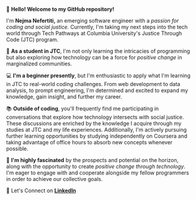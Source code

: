 👋 **Hello! Welcome to my GitHub repository!**

I'm **Nejma Nefertiti,** an emerging software engineer with a *passion for coding and social justice.* Currently, I'm taking my next steps into the tech world through Tech Pathways at Columbia University's Justice Through Code (JTC) program.

🌱 **As a student in JTC**, I'm not only learning the intricacies of programming but also exploring how technology can be a force for *positive change* in marginalized communities.

💻 **I'm a beginner presently**, but I'm enthusiastic to apply what I'm learning in JTC to real-world coding challenges. From web development to data analysis, to prompt engineering, I'm determined and excited to expand my knowledge, gain insight, and further my career.

📚 **Outside of coding**, you'll frequently find me participating in conversations that explore how technology intersects with social justice. These discussions are enriched by the knowledge I acquire through my studies at JTC and my life experiences. Additionally, I'm actively pursuing further learning opportunities by studying independently on Coursera and taking advantage of office hours to absorb new concepts whenever possible.

🚀 **I'm highly fascinated** by the prospects and potential on the horizon, along with the opportunity to create *positive change through technology*. I'm eager to engage with and cooperate alongside my fellow programmers in order to achieve our collective goals.

🔗 Let's Connect on [**LinkedIn**](https://www.linkedin.com/in/nejma-nefertiti)
